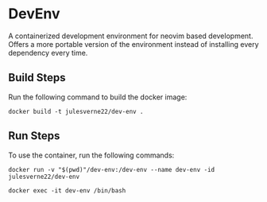 # DevEnv

A containerized development environment for neovim based development. Offers a
more portable version of the environment instead of installing every dependency
every time.

## Build Steps

Run the following command to build the docker image:

```docker build -t julesverne22/dev-env .```

## Run Steps

To use the container, run the following commands:

```docker run -v "$(pwd)"/dev-env:/dev-env --name dev-env -id julesverne22/dev-env```

```docker exec -it dev-env /bin/bash```
